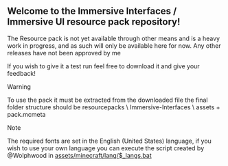 ## Welcome to the Immersive Interfaces / Immersive UI resource pack repository!

The Resource pack is not yet available through other means and is a heavy work in progress, and as such will only be available here for now. Any other releases have not been approved by me 

If you wish to give it a test run feel free to download it and give your feedback!


> [!WARNING]
> To use the pack it must be extracted from the downloaded file the final folder structure should be resourcepacks \ Immersive-Interfaces \ assets + pack.mcmeta


> [!NOTE]
> The required fonts are set in the English (United States) language, if you wish to use your own language you can execute the script created by @Wolphwood in [assets/minecraft/lang/$_langs.bat](https://github.com/Shrimpsnail/Immersive-Interfaces/blob/main/assets/minecraft/lang/%24_langs.bat)
